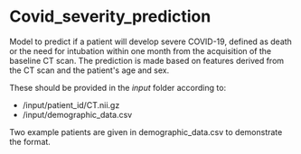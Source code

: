 # Covid_severity_prediction

Model to predict if a patient will develop severe COVID-19, defined as death or the need for intubation within one month from the acquisition of the baseline CT scan.
The prediction is made based on features derived from the CT scan and the patient's age and sex.

These should be provided in the _input_ folder according to: <br>
- /input/patient_id/CT.nii.gz <br>
- /input/demographic_data.csv

Two example patients are given in demographic_data.csv to demonstrate the format.